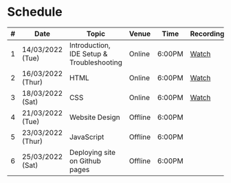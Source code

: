# Schedule

|   #   |   Date    |   Topic   |   Venue   |   Time    | Recording |
|-------|-----------|-----------|-----------|-----------|-----------|
|1|14/03/2022 (Tue)|Introduction, IDE Setup & Troubleshooting|Online|6:00PM|[Watch](https://drive.google.com/file/d/1baflL7tJUYLUJOzDyCkY2-2YoC-stvZD/view?usp=sharing)
|2|16/03/2022 (Thur)|HTML|Online|6:00PM|[Watch](https://drive.google.com/file/d/1aPodxKxPFOP6b06t4nG__Ygd4cYjqGnC/view?usp=sharing)
|3|18/03/2022 (Sat)|CSS|Online|6:00PM|[Watch](https://drive.google.com/file/d/1qfJ8AHdB1Chg6EkpLj4Ox9q71GU4K8Jd/view?usp=sharing)|
|4|21/03/2022 (Tue)|Website Design|Offline|6:00PM||
|5|23/03/2022 (Thur)|JavaScript|Offline|6:00PM||
|6|25/03/2022 (Sat)|Deploying site on Github pages|Offline|6:00PM||
